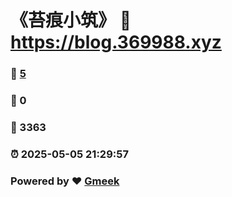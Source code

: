 # 《苔痕小筑》 :link: https://blog.369988.xyz 
### :page_facing_up: [5](https://blog.369988.xyz/tag.html) 
### :speech_balloon: 0 
### :hibiscus: 3363 
### :alarm_clock: 2025-05-05 21:29:57 
### Powered by :heart: [Gmeek](https://github.com/Meekdai/Gmeek)
